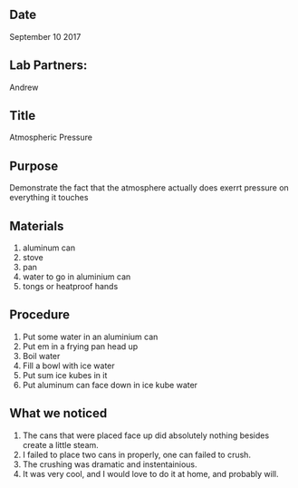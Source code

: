 ## Date 

September 10 2017

## Lab Partners:

Andrew

## Title

Atmospheric Pressure

## Purpose

Demonstrate the fact that the atmosphere actually does exerrt pressure on everything it touches

## Materials

1. aluminum can
2. stove
3. pan
4. water to go in aluminium can
5. tongs or heatproof hands

## Procedure

1. Put some water in an aluminium can
2. Put em in a frying pan head up
3. Boil water
4. Fill a bowl with ice water
5. Put sum ice kubes in it
6. Put aluminum can face down in ice kube water

## What we noticed

1. The cans that were placed face up did absolutely nothing besides create a little steam.
2. I failed to place two cans in properly, one can failed to crush.
3. The crushing was dramatic and instentainious.
4. It was very cool, and I would love to do it at home, and probably will.
